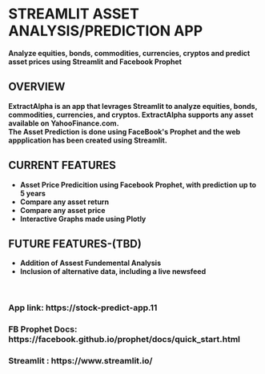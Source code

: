 <h1> <b> STREAMLIT ASSET ANALYSIS/PREDICTION APP  </h1>
Analyze equities, bonds, commodities, currencies, cryptos and predict asset prices using Streamlit and Facebook Prophet

<h2><b> OVERVIEW </b> </h2>
 ExtractAlpha is an app that levrages Streamlit to analyze equities, bonds, commodities, currencies, and cryptos. ExtractAlpha supports any asset available on YahooFinance.com.<br> <b>The Asset Prediction is done using FaceBook's Prophet and the web appplication has been created using Streamlit.
  <br>
 <h2><b> CURRENT FEATURES </h2>
 <ul style="Current Features:square;">
  <li>Asset Price Predicition using Facebook Prophet, with prediction up to 5 years </li>
  <li>Compare any asset return  </li>
  <li>Compare any asset price  </li>
  <li>Interactive Graphs made using Plotly </li>
</ul>
<h2><b> FUTURE FEATURES-(TBD) </h2>
 <ul style="FUTURE Features:square;">
  <li>Addition of Assest Fundemental Analysis </li>
  <li>Inclusion of alternative data, including a live newsfeed </li>
</ul>

<br>


<h3> App link: https://stock-predict-app.11 </h3>

<h3> FB Prophet Docs: https://facebook.github.io/prophet/docs/quick_start.html </h3>

<h3> Streamlit : https://www.streamlit.io/ </h3>
